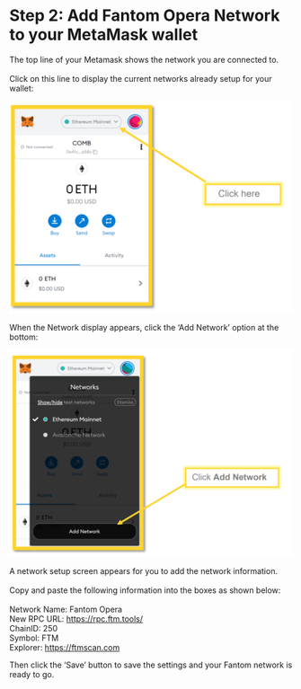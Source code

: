 # Step 2: Add Fantom Opera Network to your MetaMask wallet

The top line of your Metamask shows the network you are connected to. \
\
Click on this line to display the current networks already setup for your wallet:

![](<../../.gitbook/assets/image (2).png>)

When the Network display appears, click the ‘Add Network’ option at the bottom:

![](<../../.gitbook/assets/image (16).png>)

A network setup screen appears for you to add the network information. \
\
Copy and paste the following information into the boxes as shown below: \
\
Network Name: Fantom Opera \
New RPC URL: https://rpc.ftm.tools/ \
ChainID: 250 \
Symbol: FTM \
Explorer: https://ftmscan.com

Then click the ‘Save’ button to save the settings and your Fantom network is ready to go.

